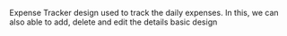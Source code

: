 Expense Tracker design used to track the daily expenses.
In this, we can also able to add, delete and edit the details basic design